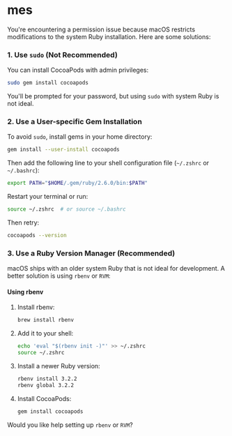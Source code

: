 # mes

You're encountering a permission issue because macOS restricts modifications to the system Ruby installation. Here are some solutions:

### **1. Use `sudo` (Not Recommended)**
You can install CocoaPods with admin privileges:
```sh
sudo gem install cocoapods
```
You'll be prompted for your password, but using `sudo` with system Ruby is not ideal.

### **2. Use a User-specific Gem Installation**
To avoid `sudo`, install gems in your home directory:
```sh
gem install --user-install cocoapods
```
Then add the following line to your shell configuration file (`~/.zshrc` or `~/.bashrc`):
```sh
export PATH="$HOME/.gem/ruby/2.6.0/bin:$PATH"
```
Restart your terminal or run:
```sh
source ~/.zshrc  # or source ~/.bashrc
```
Then retry:
```sh
cocoapods --version
```

### **3. Use a Ruby Version Manager (Recommended)**
macOS ships with an older system Ruby that is not ideal for development. A better solution is using `rbenv` or `RVM`:

#### **Using rbenv**
1. Install rbenv:
   ```sh
   brew install rbenv
   ```
2. Add it to your shell:
   ```sh
   echo 'eval "$(rbenv init -)"' >> ~/.zshrc
   source ~/.zshrc
   ```
3. Install a newer Ruby version:
   ```sh
   rbenv install 3.2.2
   rbenv global 3.2.2
   ```
4. Install CocoaPods:
   ```sh
   gem install cocoapods
   ```

Would you like help setting up `rbenv` or `RVM`?
